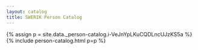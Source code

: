 ```yaml
---
layout: catalog
title: SWERIK Person Catalog
---
```

{% assign p = site.data._person-catalog.i-VeJnYpLKuCQDLncUJzKS5a %}
{% include person-catalog.html p=p %}

